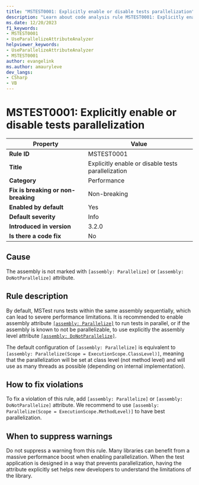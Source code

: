 ```yaml
---
title: "MSTEST0001: Explicitly enable or disable tests parallelization"
description: "Learn about code analysis rule MSTEST0001: Explicitly enable or disable tests parallelization"
ms.date: 12/20/2023
f1_keywords:
- MSTEST0001
- UseParallelizeAttributeAnalyzer
helpviewer_keywords:
- UseParallelizeAttributeAnalyzer
- MSTEST0001
author: evangelink
ms.author: amauryleve
dev_langs:
- CSharp
- VB
---
```

# MSTEST0001: Explicitly enable or disable tests parallelization

| Property                            | Value                                              |
|-------------------------------------|----------------------------------------------------|
| **Rule ID**                         | MSTEST0001                                         |
| **Title**                           | Explicitly enable or disable tests parallelization |
| **Category**                        | Performance                                        |
| **Fix is breaking or non-breaking** | Non-breaking                                       |
| **Enabled by default**              | Yes                                                |
| **Default severity**                | Info                                               |
| **Introduced in version**           | 3.2.0                                              |
| **Is there a code fix**             | No                                                 |

## Cause

The assembly is not marked with `[assembly: Parallelize]` or `[assembly: DoNotParallelize]` attribute.

## Rule description

By default, MSTest runs tests within the same assembly sequentially, which can lead to severe performance limitations. It is recommended to enable assembly attribute [`[assembly: Parallelize]`](/dotnet/docs/blob/main/docs/core/testing/unit-testing-mstest-writing-tests-attributes.md#parallelizeattribute) to run tests in parallel, or if the assembly is known to not be parallelizable, to use explicitly the assembly level attribute [`[assembly: DoNotParallelize]`](/dotnet/docs/blob/main/docs/core/testing/unit-testing-mstest-writing-tests-attributes.md#donotparallelizeattribute).

The default configuration of `[assembly: Parallelize]` is equivalent to `[assembly: Parallelize(Scope = ExecutionScope.ClassLevel)]`, meaning that the parallelization will be set at class level (not method level) and will use as many threads as possible (depending on internal implementation).

## How to fix violations

To fix a violation of this rule, add `[assembly: Parallelize]` or `[assembly: DoNotParallelize]` attribute. We recommend to use `[assembly: Parallelize(Scope = ExecutionScope.MethodLevel)]` to have best parallelization.

## When to suppress warnings

Do not suppress a warning from this rule. Many libraries can benefit from a massive performance boost when enabling parallelization. When the test application is designed in a way that prevents parallelization, having the attribute explicitly set helps new developers to understand the limitations of the library.
